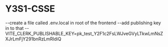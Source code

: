 # Y3S1-CSSE
--create a file called .env.local in root of the frontend
--add publishing key in to that
--VITE_CLERK_PUBLISHABLE_KEY=pk_test_Y2F1c2FsLWJveGVyLTkwLmNsZXJrLmFjY291bnRzLmRldiQ